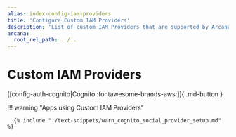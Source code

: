 ```yaml
---
alias: index-config-iam-providers
title: 'Configure Custom IAM Providers'
description: 'List of custom IAM Providers that are supported by Arcana Auth for onboarding Web3 app users in apps integrated with the Arcana SDK.'
arcana:
  root_rel_path: ../..
---
```


# Custom IAM Providers

[[config-auth-cognito|Cognito :fontawesome-brands-aws:]]{ .md-button }

<!--

\[[config-auth-auth0| Auth0 :fontawesome-brands-discord:]]{ .md-button }

\[[config-auth-okta|Okta :fontawesome-brands-github:]]{ .md-button }

\[[config-auth-firebase|Firebase :fontawesome-brands-google:]]{ .md-button }

-->

!!! warning "Apps using Custom IAM Providers"

      {% include "./text-snippets/warn_cognito_social_provider_setup.md" %}   
